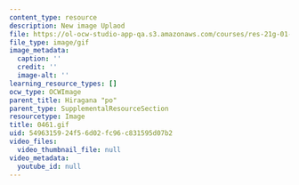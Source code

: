 ```yaml
---
content_type: resource
description: New image Uplaod
file: https://ol-ocw-studio-app-qa.s3.amazonaws.com/courses/res-21g-01-kana-spring-2010/5496315924f56d02fc96c831595d07b2_0461.gif
file_type: image/gif
image_metadata:
  caption: ''
  credit: ''
  image-alt: ''
learning_resource_types: []
ocw_type: OCWImage
parent_title: Hiragana "po"
parent_type: SupplementalResourceSection
resourcetype: Image
title: 0461.gif
uid: 54963159-24f5-6d02-fc96-c831595d07b2
video_files:
  video_thumbnail_file: null
video_metadata:
  youtube_id: null
---
```

